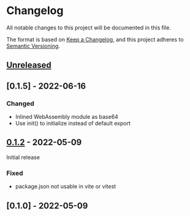 # Changelog

All notable changes to this project will be documented in this file.

The format is based on [Keep a Changelog](https://keepachangelog.com/en/1.0.0/),
and this project adheres to [Semantic Versioning](https://semver.org/spec/v2.0.0.html).

## [Unreleased]

## [0.1.5] - 2022-06-16

### Changed

- Inlined WebAssembly module as base64
- Use init() to initialize instead of default export

## [0.1.2] - 2022-05-09

Initial release

### Fixed

- package.json not usable in vite or vitest

## [0.1.0] - 2022-05-09

[Unreleased]: https://github.com/olivierlacan/keep-a-changelog/compare/v0.1.2...HEAD
[0.1.2]: https://github.com/olivierlacan/keep-a-changelog/releases/tag/v0.1.2
